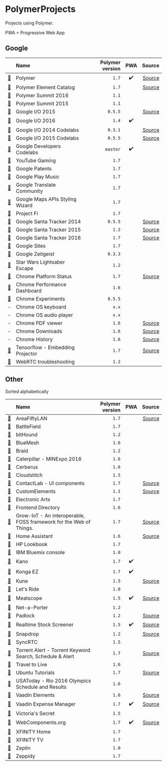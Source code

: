 # PolymerProjects

Projects using Polymer.

PWA = Progressive Web App

## Google

|     | Name | Polymer version | PWA | Source |
| :-: | :--- | --------------: | :-: | -----: |
| [:link:](https://www.polymer-project.org) | Polymer | `1.7` | :heavy_check_mark: | [Source](https://github.com/Polymer/docs) |
| [:link:](https://elements.polymer-project.org) | Polymer Element Catalog | `1.7` | | [Source](https://github.com/Polymer/polymer-element-catalog) |
| [:link:](https://www.polymer-project.org/summit) | Polymer Summit 2016 | `1.1` | | |
| [:link:](https://www.polymer-project.org/summit-2015) | Polymer Summit 2015 | `1.1` | | |
| [:link:](https://events.google.com/io2015) | Google I/O 2015 | `0.5.5` | | [Source](https://github.com/GoogleChrome/ioweb2015) |
| [:link:](https://events.google.com/io2016) | Google I/O 2016 | `1.4` | :heavy_check_mark: |
| [:link:](https://io2014codelabs.appspot.com) | Google I/O 2014 Codelabs | `0.3.1` | | [Source](https://github.com/googlesamples/io2014-codelabs) |
| [:link:](https://io2015codelabs.appspot.com) | Google I/O 2015 Codelabs | `0.5.5` | | [Source](https://github.com/googlesamples/io2015-codelabs) |
| [:link:](https://codelabs.developers.google.com) | Google Developers Codelabs | `master` | :heavy_check_mark: | |
| [:link:](https://gaming.youtube.com) | YouTube Gaming | `1.7` | | |
| [:link:](https://patents.google.com) | Google Patents | `1.7` | | |
| [:link:](https://play.google.com/music) | Google Play Music | `1.7` | | |
| [:link:](https://translate.google.com/community) | Google Translate Community | `1.7` | | |
| [:link:](https://mapstyle.withgoogle.com) | Google Maps APIs Styling Wizard | `1.7` | | |
| [:link:](https://fi.google.com) | Project Fi | `1.7` | | |
| [:link:](https://santatracker.google.com) | Google Santa Tracker 2014 | `0.5.5` | | [Source](https://github.com/google/santa-tracker-web) |
| [:link:](https://santatracker.google.com) | Google Santa Tracker 2015 | `1.2` | | [Source](https://github.com/google/santa-tracker-web) |
| [:link:](https://santatracker.google.com) | Google Santa Tracker 2016 | `1.7` | | [Source](https://github.com/google/santa-tracker-web) |
| [:link:](https://sites.google.com/new) | Google Sites | `1.7` | | |
| [:link:](http://zeitgeist-globe.appspot.com) | Google Zeitgeist | `0.3.3` | | |
| [:link:](https://lightsaber.withgoogle.com) | Star Wars Lightsaber Escape | `1.2` | | |
| [:link:](https://www.chromestatus.com) | Chrome Platform Status | `1.7` | | [Source](https://github.com/GoogleChrome/chromium-dashboard) |
| [:link:](https://chromeperf.appspot.com) | Chrome Performance Dashboard | `1.6` | | |
| [:link:](https://www.chromeexperiments.com) | Chrome Experiments | `0.5.5` | | |
| - | Chrome OS keyboard | `x.x` | | |
| - | Chrome OS audio player | `x.x` | | |
| - | Chrome PDF viewer | `1.6` | | [Source](https://chromium.googlesource.com/chromium/src/+/master/chrome/browser/resources/pdf) |
| - | Chrome Downloads | `1.6` | | [Source](https://cs.chromium.org/chromium/src/chrome/browser/resources/md_downloads/)|
| - | Chrome History | `1.6` | | [Source](https://cs.chromium.org/chromium/src/chrome/browser/resources/md_history/)|
| [:link:](http://projector.tensorflow.org) | Tensorflow - Embedding Projector | `1.7` | | [Source](https://github.com/tensorflow/tensorflow/tree/master/tensorflow/tensorboard) |
| [:link:](https://test.webrtc.org) | WebRTC troubleshooting | `1.2` | | |

## Other

Sorted alphabetically

|     | Name | Polymer version | PWA | Source |
| :-: | :--- | --------------: | :-: | -----: |
| [:link:](https://areafiftylan.nl) | AreaFiftyLAN | `1.7` | | [Source](https://github.com/AreaFiftyLAN/lancie-frontend) |
| [:link:](http://www.battlefield.com) | BattleField | `1.7` | | |
| [:link:](https://www.bithound.io) | bitHound | `1.2` | | |
| [:link:](https://bluemesh.com) | BlueMesh | `1.6` | | |
| [:link:](https://braid.io) | Braid | `1.2` | | |
| [:link:](https://www.catminingexperience.com) | Caterpillar - MINExpo 2016 | `1.6` | | |
| [:link:](https://www.cerberusapp.com) | Cerberus | `1.6` | | |
| [:link:](https://www.cloudstitch.com) | Cloudstitch | `1.5` | | |
| [:link:](https://ux.contactlab.com) | ContactLab - UI components | `1.7` | | [Source](https://github.com/contactlab/contactlab-ui-components) |
| [:link:](https://customelements.io) | CustomElements | `1.1` | | [Source](https://github.com/customelements/www) |
| [:link:](http://www.ea.com) | Electronic Arts | `1.7` | | |
| [:link:](https://frontend.directory) | Frontend Directory | `1.6` | | |
| [:link:](http://commongarden.org) | Grow-IoT - An interoperable, FOSS framework for the Web of Things. | `1.7` | | [Source](https://github.com/CommonGarden/Grow-IoT/) |
| [:link:](https://home-assistant.io/demo) | Home Assistant | `1.6` | | [Source](https://github.com/home-assistant/home-assistant-polymer) |
| [:link:](https://lookbook.hp.com/us/en/) | HP Lookbook | `1.7` | | |
| [:link:](https://console.ng.bluemix.net) | IBM Bluemix console | `1.0` | | |
| [:link:](https://apps.kano.me) | Kano | `1.7` | :heavy_check_mark: | |
| [:link:](https://kongax.konga.com) | Konga EZ | `1.7` | :heavy_check_mark: | |
| [:link:](http://kune.cc) | Kune | `1.5` | | [Source](https://github.com/comunes/kune) |
| [:link:](https://www.letsride.com.au) | Let's Ride | `1.0` | | |
| [:link:](https://meatscope.camera) | Meatscope | `1.5` | :heavy_check_mark: | [Source](https://github.com/cdata/meat-scope) |
| [:link:](https://www.net-a-porter.com) | Net-a-Porter | `1.2` | | |
| [:link:](https://padlock.io) | Padlock | `1.2` | | [Source](https://github.com/maklesoft/padlock) |
| [:link:](https://realtimestockscreener.com) | Realtime Stock Screener | `1.5` | :heavy_check_mark: | [Source](https://github.com/anandanand84/pwa-competition/) |
| [:link:](https://snapdrop.net) | Snapdrop | `1.2` | | [Source](https://github.com/RobinLinus/snapdrop) |
| [:link:](https://www.syncrtc.com) | SyncRTC | `1.5` | | |
| [:link:](https://ww8.herokuapp.com) | Torrent Alert - Torrent Keyword Search, Schedule & Alert | `1.7` | | [Source](https://github.com/vcompile/Torrent-Alert) |
| [:link:](http://travelto.live) | Travel to Live | `1.6` | | |
| [:link:](https://tutorials.ubuntu.com) | Ubuntu Tutorials | `1.7` | | [Source](https://github.com/ubuntudesign/tutorials.ubuntu.com) |
| [:link:](https://rio16.usatoday.com/olympics-rio-2016/schedule-results) | USAToday - Rio 2016 Olympics Schedule and Results | `1.6` | | |
| [:link:](https://vaadin.com/elements) | Vaadin Elements | `1.6` | | [Source](https://github.com/vaadin) |
| [:link:](https://demo.vaadin.com/expense-manager/) | Vaadin Expense Manager | `1.7` | :heavy_check_mark: | [Source](https://github.com/vaadin/expense-manager-demo) |
| [:link:](https://www.victoriassecret.com) | Victoria's Secret | `1.5` | | |
| [:link:](http://beta.webcomponents.org) | WebComponents.org | `1.7` | :heavy_check_mark: | [Source](https://github.com/webcomponents/beta) |
| [:link:](https://home.xfinity.com) | XFINITY Home | `1.7` | | |
| [:link:](https://tv.xfinity.com) | XFINITY TV | `1.7` | | |
| [:link:](https://zeplin.io) | Zeplin | `1.0` | | |
| [:link:](https://zeppidy.com) | Zeppidy | `1.7` | | |
